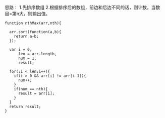 思路：
1.先排序数组
2.根据排序后的数组，前边和后边不同的话，则计数，当数目=第n大，则输出值。


```
function nthMax(arr,nth){

  arr.sort(function(a,b){
    return a-b;
  });

  var i = 0,
      len = arr.length,
      num = 1,
      result;

  for(;i < len;i++){
    if(i > 0 && arr[i] != arr[i-1]){
      num++;
    }
    if(num == nth){
      result = arr[i];
    }
  }
  return result;
}
```
